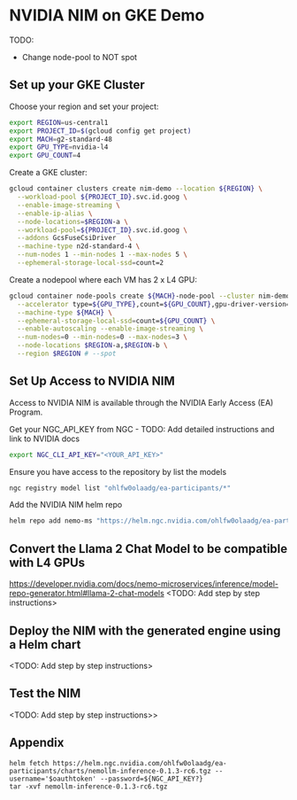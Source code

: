 # NVIDIA NIM on GKE Demo

TODO:
* Change node-pool to NOT spot


## Set up your GKE Cluster

Choose your region and set your project:
```bash
export REGION=us-central1
export PROJECT_ID=$(gcloud config get project)
export MACH=g2-standard-48
export GPU_TYPE=nvidia-l4
export GPU_COUNT=4
```

Create a GKE cluster:
```bash
gcloud container clusters create nim-demo --location ${REGION} \
  --workload-pool ${PROJECT_ID}.svc.id.goog \
  --enable-image-streaming \
  --enable-ip-alias \
  --node-locations=$REGION-a \
  --workload-pool=${PROJECT_ID}.svc.id.goog \
  --addons GcsFuseCsiDriver   \
  --machine-type n2d-standard-4 \
  --num-nodes 1 --min-nodes 1 --max-nodes 5 \
  --ephemeral-storage-local-ssd=count=2
```

Create a nodepool where each VM has 2 x L4 GPU:
```bash
gcloud container node-pools create ${MACH}-node-pool --cluster nim-demo \
  --accelerator type=${GPU_TYPE},count=${GPU_COUNT},gpu-driver-version=latest \
  --machine-type ${MACH} \
  --ephemeral-storage-local-ssd=count=${GPU_COUNT} \
  --enable-autoscaling --enable-image-streaming \
  --num-nodes=0 --min-nodes=0 --max-nodes=3 \
  --node-locations $REGION-a,$REGION-b \
  --region $REGION # --spot
```

## Set Up Access to NVIDIA NIM
Access to NVIDIA NIM is available through the NVIDIA Early Access (EA) Program.  <INSERT Text From NVIDIA>

Get your NGC_API_KEY from NGC - TODO: Add detailed instructions and link to NVIDIA docs
```bash
export NGC_CLI_API_KEY="<YOUR_API_KEY>"
```

Ensure you have access to the repository by list the models
```bash
ngc registry model list "ohlfw0olaadg/ea-participants/*"
```

Add the NVIDIA NIM helm repo
```bash
helm repo add nemo-ms "https://helm.ngc.nvidia.com/ohlfw0olaadg/ea-participants" --username=\$oauthtoken --password=$NGC_CLI_API_KEY
```

## Convert the Llama 2 Chat Model to be compatible with L4 GPUs
https://developer.nvidia.com/docs/nemo-microservices/inference/model-repo-generator.html#llama-2-chat-models
<TODO: Add step by step instructions>

## Deploy the NIM with the generated engine using a Helm chart
<TODO: Add step by step instructions>

## Test the NIM
<TODO: Add step by step instructions>>

## Appendix

```
helm fetch https://helm.ngc.nvidia.com/ohlfw0olaadg/ea-participants/charts/nemollm-inference-0.1.3-rc6.tgz --username='$oauthtoken' --password=${NGC_API_KEY?}
tar -xvf nemollm-inference-0.1.3-rc6.tgz
```